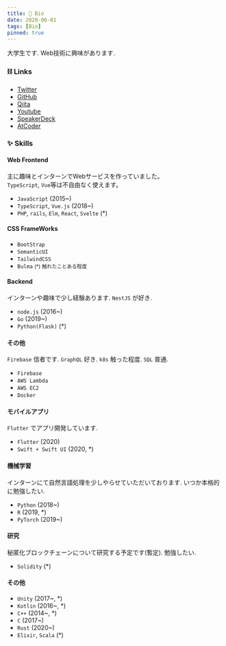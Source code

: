 ```yaml
---
title: 👀 Bio
date: 2020-06-01
tags: [Bio]
pinned: true
---
```


大学生です. Web技術に興味があります.

### ⛓ Links

- [Twitter](https://twitter.com/wakame_tech)
- [GitHub](https://github.com/wakame-tech)
- [Qiita](https://qiita.com/wakame_tech)
- [Youtube](https://www.youtube.com/channel/UCbf9D2dmBSAZeoxOGM69XPA?view_as=subscriber)
- [SpeakerDeck](https://speakerdeck.com/wakame_tech)
- [AtCoder]()

### ✨ Skills
#### Web Frontend
主に趣味とインターンでWebサービスを作っていました。  
`TypeScript`, `Vue`等は不自由なく使えます。

- `JavaScript` (2015~)
- `TypeScript`, `Vue.js` (2018~)
- `PHP`, `rails`, `Elm`, `React`, `Svelte` (*)

#### CSS FrameWorks
- `BootStrap`
- `SemanticUI`
- `TailwindCSS`
- `Bulma`
<small>(*) 触れたことある程度</small>

#### Backend
インターンや趣味で少し経験あります. `NestJS` が好き.
- `node.js` (2016~)
- `Go` (2019~)
- `Python(Flask)` (*)

#### その他
`Firebase` 信者です. `GraphQL` 好き. `k8s` 触った程度. `SQL` 普通.
- `Firebase`
- `AWS Lambda`
- `AWS EC2`
- `Docker`

#### モバイルアプリ
`Flutter` でアプリ開発しています.

- `Flutter` (2020)
- `Swift + Swift UI` (2020, *)

#### 機械学習
インターンにて自然言語処理を少しやらせていただいております. いつか本格的に勉強したい.

- `Python` (2018~)
- `R` (2019, *)
- `PyTorch` (2019~)

#### 研究
秘匿化ブロックチェーンについて研究する予定です(暫定). 勉強したい.

- `Solidity` (*)

#### その他
- `Unity` (2017~, *)
- `Kotlin` (2016~, *)
- `C++` (2014~, *)
- `C` (2017~)
- `Rust` (2020~)
- `Elixir`, `Scala` (*)